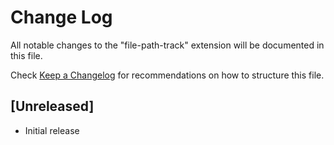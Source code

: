 # Change Log

All notable changes to the "file-path-track" extension will be documented in this file.

Check [Keep a Changelog](http://keepachangelog.com/) for recommendations on how to structure this file.

## [Unreleased]

- Initial release